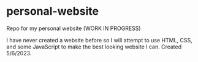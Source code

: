 # personal-website
Repo for my personal website (WORK IN PROGRESS)

I have never created a website before so I will attempt
to use HTML, CSS, and some JavaScript to make the best
looking website I can. Created 5/6/2023.
